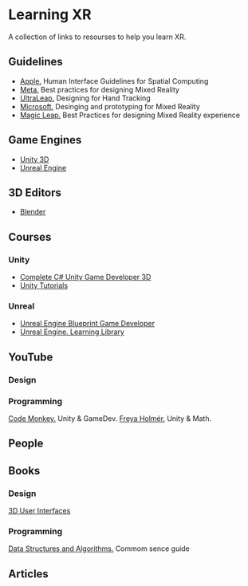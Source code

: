 # Learning XR
A collection of links to resourses to help you learn XR.

## Guidelines
- [Apple.](https://developer.apple.com/design/human-interface-guidelines/spatial-layout) Human Interface Guidelines for Spatial Computing
- [Meta.](https://developer.oculus.com/resources/mr-design-guideline/) Best practices for designing Mixed Reality
- [UltraLeap.](https://docs.ultraleap.com/hand-tracking/) Designing for Hand Tracking
- [Microsoft.](https://learn.microsoft.com/en-us/windows/mixed-reality/design/design) Desinging and prototyping for Mixed Reality
- [Magic Leap.](https://developer-docs.magicleap.cloud/docs/category/best-practices/) Best Practices for designing Mixed Reality experience

## Game Engines
- [Unity 3D](https://unity.com/unity-hub)
- [Unreal Engine](https://www.unrealengine.com/)

## 3D Editors
- [Blender](https://www.blender.org/download/)

## Courses
### Unity 
- [Complete C# Unity Game Developer 3D](https://www.udemy.com/course/unitycourse2/)
- [Unity Tutorials](https://learn.unity.com/tutorials)

### Unreal
- [Unreal Engine Blueprint Game Developer](https://www.udemy.com/course/unrealblueprint/)
- [Unreal Engine. Learning Library](https://dev.epicgames.com/community/unreal-engine/learning)

## YouTube
### Design

### Programming
[Code Monkey.](https://www.youtube.com/@CodeMonkeyUnity) Unity & GameDev.
[Freya Holmér.](https://www.youtube.com/@Acegikmo) Unity & Math.

## People

## Books
### Design
[3D User Interfaces]()

### Programming
[Data Structures and Algorithms.]() Commom sence guide

## Articles
